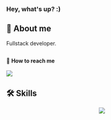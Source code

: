 ### Hey, what's up? :)

<h2>🌌 About me</h2>

Fullstack developer.

## <!-- [Take a look at some of my projects hosted on GitHub Pages!](https://herr-berna.github.io/) -->

🦉 **How to reach me** <br> <br>
<a href="https://www.linkedin.com/in/bernherr/" target="_blank" ><img src="https://img.shields.io/badge/LinkedIn-0077B5?style=for-the-badge&logo=linkedin&logoColor=white"></a>

</div>

<h2>🛠 Skills</h2>
<p align="center">
  <a href="https://skillicons.dev">
    <img src="https://skillicons.dev/icons?i=angular,ts,nodejs,express,java,python,wordpress" />
  </a>
</p>
